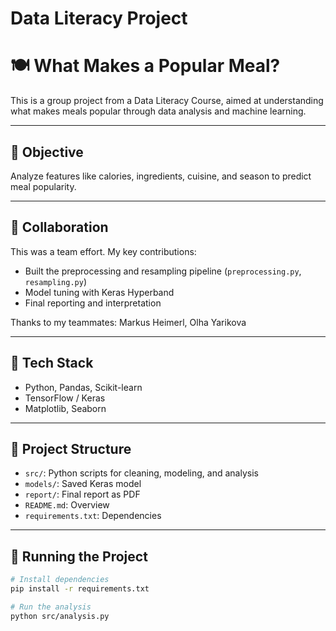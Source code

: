 # Data Literacy Project
# 🍽️ What Makes a Popular Meal?

This is a group project from a Data Literacy Course, aimed at understanding what makes meals popular through data analysis and machine learning.

---

## 📌 Objective

Analyze features like calories, ingredients, cuisine, and season to predict meal popularity.

---

## 👥 Collaboration

This was a team effort. My key contributions:
- Built the preprocessing and resampling pipeline (`preprocessing.py`, `resampling.py`)
- Model tuning with Keras Hyperband
- Final reporting and interpretation

Thanks to my teammates: Markus Heimerl, Olha Yarikova

---

## 🧰 Tech Stack

- Python, Pandas, Scikit-learn
- TensorFlow / Keras
- Matplotlib, Seaborn

---

## 📁 Project Structure

- `src/`: Python scripts for cleaning, modeling, and analysis
- `models/`: Saved Keras model
- `report/`: Final report as PDF
- `README.md`: Overview
- `requirements.txt`: Dependencies

---

## 🚀 Running the Project

```bash
# Install dependencies
pip install -r requirements.txt

# Run the analysis
python src/analysis.py

